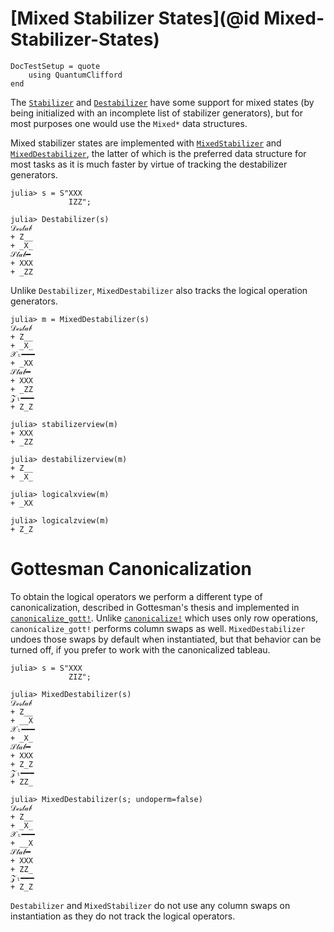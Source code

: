 # [Mixed Stabilizer States](@id Mixed-Stabilizer-States)

```@meta
DocTestSetup = quote
    using QuantumClifford
end
```

The [`Stabilizer`](@ref) and [`Destabilizer`](@ref) have some support for mixed
states (by being initialized with an incomplete list of stabilizer generators),
but for most purposes one would use the `Mixed*` data structures.

Mixed stabilizer states are implemented with [`MixedStabilizer`](@ref) and
[`MixedDestabilizer`](@ref), the latter of which is the preferred data structure
for most tasks as it is much faster by virtue of tracking the destabilizer
generators.

```jldoctest mix
julia> s = S"XXX
             IZZ";

julia> Destabilizer(s)
𝒟ℯ𝓈𝓉𝒶𝒷
+ Z__
+ _X_
𝒮𝓉𝒶𝒷━
+ XXX
+ _ZZ
```

Unlike `Destabilizer`, `MixedDestabilizer` also tracks the logical
operation generators.

```jldoctest mix
julia> m = MixedDestabilizer(s)
𝒟ℯ𝓈𝓉𝒶𝒷
+ Z__
+ _X_
𝒳ₗ━━━
+ _XX
𝒮𝓉𝒶𝒷━
+ XXX
+ _ZZ
𝒵ₗ━━━
+ Z_Z

julia> stabilizerview(m)
+ XXX
+ _ZZ

julia> destabilizerview(m)
+ Z__
+ _X_

julia> logicalxview(m)
+ _XX

julia> logicalzview(m)
+ Z_Z
```

# Gottesman Canonicalization

To obtain the logical operators we perform a different type of canonicalization,
described in Gottesman's thesis and implemented in [`canonicalize_gott!`](@ref).
Unlike [`canonicalize!`](@ref) which uses only row operations,
`canonicalize_gott!` performs column swaps as well. `MixedDestabilizer` undoes
those swaps by default when instantiated, but that behavior can be turned off,
if you prefer to work with the canonicalized tableau.

```jldoctest mix
julia> s = S"XXX
             ZIZ";

julia> MixedDestabilizer(s)
𝒟ℯ𝓈𝓉𝒶𝒷
+ Z__
+ __X
𝒳ₗ━━━
+ _X_
𝒮𝓉𝒶𝒷━
+ XXX
+ Z_Z
𝒵ₗ━━━
+ ZZ_

julia> MixedDestabilizer(s; undoperm=false)
𝒟ℯ𝓈𝓉𝒶𝒷
+ Z__
+ _X_
𝒳ₗ━━━
+ __X
𝒮𝓉𝒶𝒷━
+ XXX
+ ZZ_
𝒵ₗ━━━
+ Z_Z
```

`Destabilizer` and `MixedStabilizer` do not use any column swaps on
instantiation as they do not track the logical operators.
